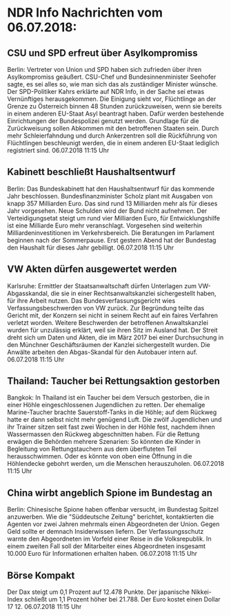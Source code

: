 # NDR Info Nachrichten vom 06.07.2018:


## CSU und SPD erfreut über Asylkompromiss
Berlin: Vertreter von Union und SPD haben sich zufrieden über ihren Asylkompromiss geäußert. CSU-Chef und Bundesinnenminister Seehofer sagte, es sei alles so, wie man sich das als zuständiger Minister wünsche. Der SPD-Politiker Kahrs erklärte auf NDR Info, in der Sache sei etwas Vernünftiges herausgekommen. Die Einigung sieht vor, Flüchtlinge an der Grenze zu Österreich binnen 48 Stunden zurückzuweisen, wenn sie bereits in einem anderen EU-Staat Asyl beantragt haben. Dafür werden bestehende Einrichtungen der Bundespolizei genutzt werden. Grundlage für die Zurückweisung sollen Abkommen mit den betroffenen Staaten sein. Durch mehr Schleierfahndung und durch Ankerzentren soll die Rückführung von Flüchtlingen beschleunigt werden, die in einem anderen EU-Staat lediglich registriert sind. 06.07.2018 11:15 Uhr 

## Kabinett beschließt Haushaltsentwurf
Berlin: Das Bundeskabinett hat den Haushaltsentwurf für das kommende Jahr beschlossen. Bundesfinanzminister Scholz plant mit Ausgaben von knapp 357 Milliarden Euro. Das sind rund 13 Milliarden mehr als für dieses Jahr vorgesehen. Neue Schulden wird der Bund nicht aufnehmen. Der Verteidigungsetat steigt um rund vier Milliarden Euro, für Entwicklungshilfe ist eine Milliarde Euro mehr veranschlagt. Vorgesehen sind weiterhin Milliardeninvestitionen im Verkehrsbereich. Die Beratungen im Parlament beginnen nach der Sommerpause. Erst gestern Abend hat der Bundestag den Haushalt für dieses Jahr gebilligt. 06.07.2018 11:15 Uhr 

## VW Akten dürfen ausgewertet werden
Karlsruhe:		Ermittler der Staatsanwaltschaft dürfen Unterlagen zum VW-Abgasskandal, die sie in einer Rechtsanwaltskanzlei sichergestellt haben, für ihre Arbeit nutzen. Das Bundesverfassungsgericht wies Verfassungsbeschwerden von VW zurück. Zur Begründung teilte das Gericht mit, der Konzern sei nicht in seinem Recht auf ein faires Verfahren verletzt worden. Weitere Beschwerden der betroffenen Anwaltskanzlei wurden für unzulässig erklärt, weil sie ihren Sitz im Ausland hat. Der Streit dreht sich um Daten und Akten, die im März 2017 bei einer Durchsuchung in den Münchner Geschäftsräumen der Kanzlei sichergestellt wurden. Die Anwälte arbeiten den Abgas-Skandal für den Autobauer intern auf. 06.07.2018 11:15 Uhr 

## Thailand: Taucher bei Rettungsaktion gestorben
Bangkok:	In Thailand ist ein Taucher bei dem Versuch gestorben, die in einer Höhle eingeschlossenen Jugendlichen zu retten. Der ehemalige Marine-Taucher brachte Sauerstoff-Tanks in die Höhle; auf dem Rückweg hatte er dann selbst nicht mehr genügend Luft. Die zwölf Jugendlichen und ihr Trainer sitzen seit fast zwei Wochen in der Höhle fest, nachdem ihnen Wassermassen den Rückweg abgeschnitten haben. Für die Rettung erwägen die Behörden mehrere Szenarien: So könnten die Kinder in Begleitung von Rettungstauchern aus dem überfluteten Teil herausschwimmen. Oder es könnte von oben eine Öffnung in die Höhlendecke gebohrt werden, um die Menschen herauszuholen. 06.07.2018 11:15 Uhr 

## China wirbt angeblich Spione im Bundestag an
Berlin:	Chinesische Spione haben offenbar versucht, im Bundestag Spitzel anzuwerben. Wie die "Süddeutsche Zeitung" berichtet, kontaktierten die Agenten vor zwei Jahren mehrmals einen Abgeordneten der Union. Gegen Geld sollte er demnach Insiderwissen liefern. Der Verfassungsschutz warnte den Abgeordneten im Vorfeld einer Reise in die Volksrepublik. In einem zweiten Fall soll der Mitarbeiter eines Abgeordneten insgesamt 10.000 Euro für Informationen erhalten haben. 06.07.2018 11:15 Uhr 

## Börse Kompakt
Der Dax steigt um 0,1 Prozent auf 12.478 Punkte. Der japanische Nikkei-Index schließt um  1,1  Prozent höher bei 21.788. Der Euro kostet einen Dollar 17 12. 06.07.2018 11:15 Uhr 
